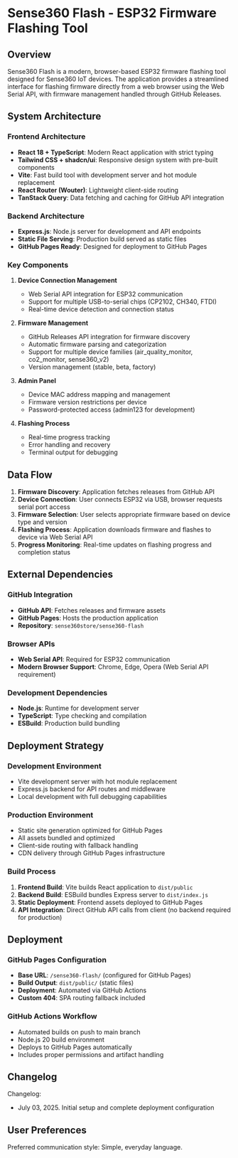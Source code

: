 # Sense360 Flash - ESP32 Firmware Flashing Tool

## Overview

Sense360 Flash is a modern, browser-based ESP32 firmware flashing tool designed for Sense360 IoT devices. The application provides a streamlined interface for flashing firmware directly from a web browser using the Web Serial API, with firmware management handled through GitHub Releases.

## System Architecture

### Frontend Architecture
- **React 18 + TypeScript**: Modern React application with strict typing
- **Tailwind CSS + shadcn/ui**: Responsive design system with pre-built components
- **Vite**: Fast build tool with development server and hot module replacement
- **React Router (Wouter)**: Lightweight client-side routing
- **TanStack Query**: Data fetching and caching for GitHub API integration

### Backend Architecture
- **Express.js**: Node.js server for development and API endpoints
- **Static File Serving**: Production build served as static files
- **GitHub Pages Ready**: Designed for deployment to GitHub Pages

### Key Components

1. **Device Connection Management**
   - Web Serial API integration for ESP32 communication
   - Support for multiple USB-to-serial chips (CP2102, CH340, FTDI)
   - Real-time device detection and connection status

2. **Firmware Management**
   - GitHub Releases API integration for firmware discovery
   - Automatic firmware parsing and categorization
   - Support for multiple device families (air_quality_monitor, co2_monitor, sense360_v2)
   - Version management (stable, beta, factory)

3. **Admin Panel**
   - Device MAC address mapping and management
   - Firmware version restrictions per device
   - Password-protected access (admin123 for development)

4. **Flashing Process**
   - Real-time progress tracking
   - Error handling and recovery
   - Terminal output for debugging

## Data Flow

1. **Firmware Discovery**: Application fetches releases from GitHub API
2. **Device Connection**: User connects ESP32 via USB, browser requests serial port access
3. **Firmware Selection**: User selects appropriate firmware based on device type and version
4. **Flashing Process**: Application downloads firmware and flashes to device via Web Serial API
5. **Progress Monitoring**: Real-time updates on flashing progress and completion status

## External Dependencies

### GitHub Integration
- **GitHub API**: Fetches releases and firmware assets
- **GitHub Pages**: Hosts the production application
- **Repository**: `sense360store/sense360-flash`

### Browser APIs
- **Web Serial API**: Required for ESP32 communication
- **Modern Browser Support**: Chrome, Edge, Opera (Web Serial API requirement)

### Development Dependencies
- **Node.js**: Runtime for development server
- **TypeScript**: Type checking and compilation
- **ESBuild**: Production build bundling

## Deployment Strategy

### Development Environment
- Vite development server with hot module replacement
- Express.js backend for API routes and middleware
- Local development with full debugging capabilities

### Production Environment
- Static site generation optimized for GitHub Pages
- All assets bundled and optimized
- Client-side routing with fallback handling
- CDN delivery through GitHub Pages infrastructure

### Build Process
1. **Frontend Build**: Vite builds React application to `dist/public`
2. **Backend Build**: ESBuild bundles Express server to `dist/index.js`
3. **Static Deployment**: Frontend assets deployed to GitHub Pages
4. **API Integration**: Direct GitHub API calls from client (no backend required for production)

## Deployment

### GitHub Pages Configuration
- **Base URL**: `/sense360-flash/` (configured for GitHub Pages)
- **Build Output**: `dist/public/` (static files)
- **Deployment**: Automated via GitHub Actions
- **Custom 404**: SPA routing fallback included

### GitHub Actions Workflow
- Automated builds on push to main branch
- Node.js 20 build environment
- Deploys to GitHub Pages automatically
- Includes proper permissions and artifact handling

## Changelog

Changelog:
- July 03, 2025. Initial setup and complete deployment configuration

## User Preferences

Preferred communication style: Simple, everyday language.